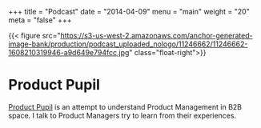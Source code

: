 +++
title = "Podcast"
date = "2014-04-09"
menu = "main"
weight = "20"
meta = "false"
+++


{{< figure src="https://s3-us-west-2.amazonaws.com/anchor-generated-image-bank/production/podcast_uploaded_nologo/11246662/11246662-1608210319946-a9d649e794fcc.jpg" class="float-right">}}

# Product Pupil 

[Product Pupil](https://spotifyanchor-web.app.link/e/vCoi8Ojm3zb) is an attempt to understand Product Management in B2B space. I talk to Product Managers try to learn from their experiences.


